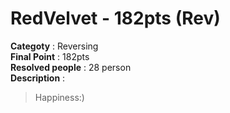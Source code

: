 RedVelvet - 182pts (Rev)
========================
**Categoty** : Reversing<br />
**Final Point** : 182pts<br />
**Resolved people** : 28 person<br />
**Description** : 
> Happiness:)
